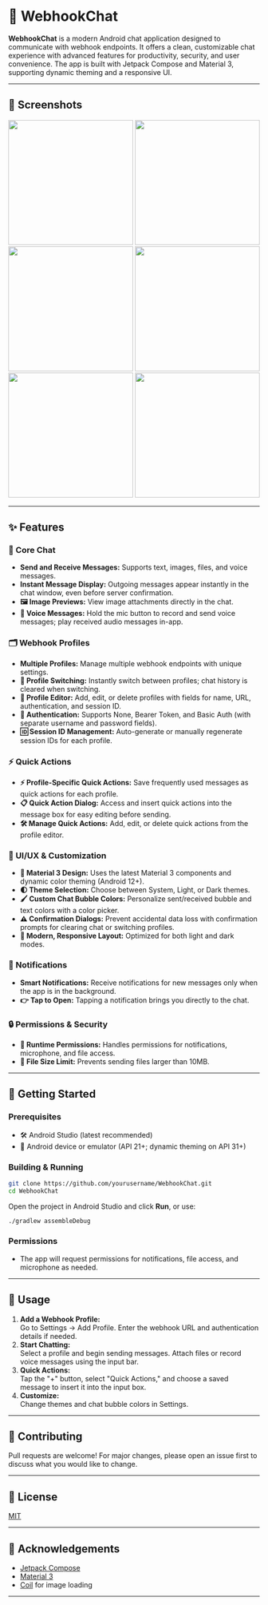 # 🚀 WebhookChat

**WebhookChat** is a modern Android chat application designed to communicate with webhook endpoints. It offers a clean, customizable chat experience with advanced features for productivity, security, and user convenience. The app is built with Jetpack Compose and Material 3, supporting dynamic theming and a responsive UI.

---

## 📸 Screenshots

<img src="https://github.com/user-attachments/assets/98411c1e-bda3-45c9-964d-53e11a214df3" width="250">
<img src="https://github.com/user-attachments/assets/e2c357eb-1c98-4001-84dc-f7bd99d6c3b0" width="250">
<img src="https://github.com/user-attachments/assets/4bff730b-40f7-40d0-836b-e8fd7e5f9b38" width="250">
<img src="https://github.com/user-attachments/assets/92a49ae6-3583-4f4f-b935-628461b3b2d3" width="250">
<img src="https://github.com/user-attachments/assets/335228be-9cf2-4e7f-9a55-fa87b9cbf825" width="250">
<img src="https://github.com/user-attachments/assets/6f1c3772-cd18-4950-8309-aa0694285638" width="250">

---

## ✨ Features

### 💬 Core Chat
- **Send and Receive Messages:** Supports text, images, files, and voice messages.
- **Instant Message Display:** Outgoing messages appear instantly in the chat window, even before server confirmation.
- **🖼️ Image Previews:** View image attachments directly in the chat.
- **🎤 Voice Messages:** Hold the mic button to record and send voice messages; play received audio messages in-app.

### 🗂️ Webhook Profiles
- **Multiple Profiles:** Manage multiple webhook endpoints with unique settings.
- **🔄 Profile Switching:** Instantly switch between profiles; chat history is cleared when switching.
- **📝 Profile Editor:** Add, edit, or delete profiles with fields for name, URL, authentication, and session ID.
- **🔐 Authentication:** Supports None, Bearer Token, and Basic Auth (with separate username and password fields).
- **🆔 Session ID Management:** Auto-generate or manually regenerate session IDs for each profile.

### ⚡ Quick Actions
- **⚡ Profile-Specific Quick Actions:** Save frequently used messages as quick actions for each profile.
- **📋 Quick Action Dialog:** Access and insert quick actions into the message box for easy editing before sending.
- **🛠️ Manage Quick Actions:** Add, edit, or delete quick actions from the profile editor.

### 🎨 UI/UX & Customization
- **🎨 Material 3 Design:** Uses the latest Material 3 components and dynamic color theming (Android 12+).
- **🌓 Theme Selection:** Choose between System, Light, or Dark themes.
- **🖌️ Custom Chat Bubble Colors:** Personalize sent/received bubble and text colors with a color picker.
- **⚠️ Confirmation Dialogs:** Prevent accidental data loss with confirmation prompts for clearing chat or switching profiles.
- **📱 Modern, Responsive Layout:** Optimized for both light and dark modes.

### 🔔 Notifications
- **Smart Notifications:** Receive notifications for new messages only when the app is in the background.
- **👉 Tap to Open:** Tapping a notification brings you directly to the chat.

### 🔒 Permissions & Security
- **🔑 Runtime Permissions:** Handles permissions for notifications, microphone, and file access.
- **📁 File Size Limit:** Prevents sending files larger than 10MB.

---

## 🏁 Getting Started

### Prerequisites
- 🛠️ Android Studio (latest recommended)
- 📱 Android device or emulator (API 21+; dynamic theming on API 31+)

### Building & Running
```sh
git clone https://github.com/yourusername/WebhookChat.git
cd WebhookChat
```
Open the project in Android Studio and click **Run**, or use:
```sh
./gradlew assembleDebug
```

### Permissions
- The app will request permissions for notifications, file access, and microphone as needed.

---

## 🚦 Usage

1. **Add a Webhook Profile:**  
   Go to Settings → Add Profile. Enter the webhook URL and authentication details if needed.
2. **Start Chatting:**  
   Select a profile and begin sending messages. Attach files or record voice messages using the input bar.
3. **Quick Actions:**  
   Tap the "+" button, select "Quick Actions," and choose a saved message to insert it into the input box.
4. **Customize:**  
   Change themes and chat bubble colors in Settings.

---

## 🤝 Contributing

Pull requests are welcome! For major changes, please open an issue first to discuss what you would like to change.

---

## 📄 License

[MIT](LICENSE)

---

## 🙏 Acknowledgements

- [Jetpack Compose](https://developer.android.com/jetpack/compose)
- [Material 3](https://m3.material.io/)
- [Coil](https://coil-kt.github.io/coil/) for image loading

---
